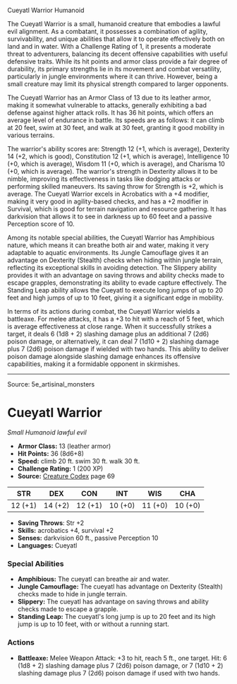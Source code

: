 <MonsterName/>Cueyatl Warrior</MonsterName>
<CreatureType/>Humanoid</CreatureType>

<summary>The Cueyatl Warrior is a small, humanoid creature that embodies a lawful evil alignment. As a combatant, it possesses a combination of agility, survivability, and unique abilities that allow it to operate effectively both on land and in water. With a Challenge Rating of 1, it presents a moderate threat to adventurers, balancing its decent offensive capabilities with useful defensive traits. While its hit points and armor class provide a fair degree of durability, its primary strengths lie in its movement and combat versatility, particularly in jungle environments where it can thrive. However, being a small creature may limit its physical strength compared to larger opponents.</summary>

<detail>

The Cueyatl Warrior has an Armor Class of 13 due to its leather armor, making it somewhat vulnerable to attacks, generally exhibiting a bad defense against higher attack rolls. It has 36 hit points, which offers an average level of endurance in battle. Its speeds are as follows: it can climb at 20 feet, swim at 30 feet, and walk at 30 feet, granting it good mobility in various terrains.

The warrior's ability scores are: Strength 12 (+1, which is average), Dexterity 14 (+2, which is good), Constitution 12 (+1, which is average), Intelligence 10 (+0, which is average), Wisdom 11 (+0, which is average), and Charisma 10 (+0, which is average). The warrior's strength in Dexterity allows it to be nimble, improving its effectiveness in tasks like dodging attacks or performing skilled maneuvers. Its saving throw for Strength is +2, which is average. The Cueyatl Warrior excels in Acrobatics with a +4 modifier, making it very good in agility-based checks, and has a +2 modifier in Survival, which is good for terrain navigation and resource gathering. It has darkvision that allows it to see in darkness up to 60 feet and a passive Perception score of 10.

Among its notable special abilities, the Cueyatl Warrior has Amphibious nature, which means it can breathe both air and water, making it very adaptable to aquatic environments. Its Jungle Camouflage gives it an advantage on Dexterity (Stealth) checks when hiding within jungle terrain, reflecting its exceptional skills in avoiding detection. The Slippery ability provides it with an advantage on saving throws and ability checks made to escape grapples, demonstrating its ability to evade capture effectively. The Standing Leap ability allows the Cueyatl to execute long jumps of up to 20 feet and high jumps of up to 10 feet, giving it a significant edge in mobility.

In terms of its actions during combat, the Cueyatl Warrior wields a battleaxe. For melee attacks, it has a +3 to hit with a reach of 5 feet, which is average effectiveness at close range. When it successfully strikes a target, it deals 6 (1d8 + 2) slashing damage plus an additional 7 (2d6) poison damage, or alternatively, it can deal 7 (1d10 + 2) slashing damage plus 7 (2d6) poison damage if wielded with two hands. This ability to deliver poison damage alongside slashing damage enhances its offensive capabilities, making it a formidable opponent in skirmishes.</detail>



---

Source: 5e_artisinal_monsters

# Cueyatl Warrior

*Small* *Humanoid* *lawful evil*

- **Armor Class:** 13 (leather armor)
- **Hit Points:** 36 (8d6+8)
- **Speed:** climb 20 ft. swim 30 ft. walk 30 ft.
- **Challenge Rating:** 1 (200 XP)
- **Source:** [Creature Codex](https://koboldpress.com/kpstore/product/creature-codex-for-5th-edition-dnd) page 69

| STR | DEX | CON | INT | WIS | CHA |
| --- | --- | --- | --- | --- | --- |
| 12 (+1) | 14 (+2) | 12 (+1) | 10 (+0) | 11 (+0) | 10 (+0) |

- **Saving Throws**: Str +2
- **Skills:** acrobatics +4, survival +2
- **Senses:** darkvision 60 ft., passive Perception 10
- **Languages:** Cueyatl

### Special Abilities

- **Amphibious:** The cueyatl can breathe air and water.
- **Jungle Camouflage:** The cueyatl has advantage on Dexterity (Stealth) checks made to hide in jungle terrain.
- **Slippery:** The cueyatl has advantage on saving throws and ability checks made to escape a grapple.
- **Standing Leap:** The cueyatl's long jump is up to 20 feet and its high jump is up to 10 feet, with or without a running start.

### Actions

- **Battleaxe:** Melee Weapon Attack: +3 to hit, reach 5 ft., one target. Hit: 6 (1d8 + 2) slashing damage plus 7 (2d6) poison damage, or 7 (1d10 + 2) slashing damage plus 7 (2d6) poison damage if used with two hands.




